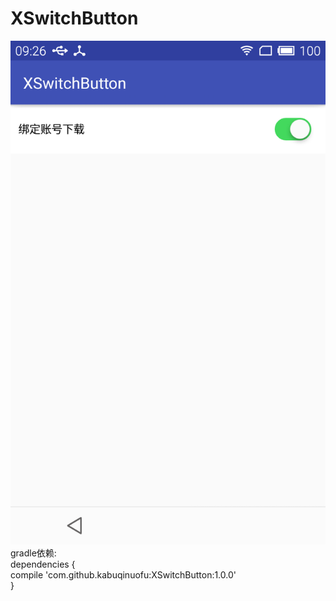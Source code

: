# XSwitchButton
![image](https://github.com/kabuqinuofu/XSwitchButton/raw/master/app/src/main/res/Img/ios_style_switchbutton.png)</br>
gradle依赖: </br>
dependencies { </br>
	compile 'com.github.kabuqinuofu:XSwitchButton:1.0.0' </br>
}
